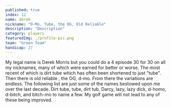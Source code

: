```yaml
---
published: true
index: 12
name: derek
nickname: "D-Mo, Tube, the OG, Old Reliable"
description: "Description"
category: players
featuredImg: ./profile-pic.png
team: "Green Team"
handicap: 27
---
```


My legal name is Derek Morris but you could do a 4 episode 30 for 30 on all my nicknames,
many of which were earned for better or worse. The most recent of which is dirt tube which has often been shortened to just "tube". Then there is old reliable , the OG, d-mo. From there the variations are endless. The following list are just some of the names bestowed upon me over the last decade. Dirt tube, tube, dirt tub, Darcy, lazy, lazy dick, d-homo, d-bitch, and bitch-mo to name a few. My golf game will not lead to any of these being improved.
